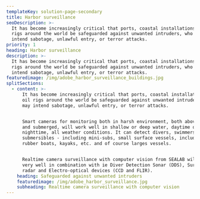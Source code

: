 ```yaml
---
templateKey: solution-page-secondary
title: Harbor surveillance
seoDescription: >-
  It has become increasingly critical that ports, coastal installations, and oil
  rigs around the world be safeguarded against unwanted intruders, who may
  intend sabotage, unlawful entry, or terror attacks.
priority: 1
heading: Harbor surveillance
description: >-
  It has become increasingly critical that ports, coastal installations, and oil
  rigs around the world be safeguarded against unwanted intruders, who may
  intend sabotage, unlawful entry, or terror attacks.
featuredimage: /img/adobe_harbor_surveillance_buildings.jpg
splitSections:
  - content: >-
      It has become increasingly critical that ports, coastal installations, and
      oil rigs around the world be safeguarded against unwanted intruders, who
      may intend sabotage, unlawful entry, or terror attacks.


      Smart cameras for monitoring both in harsh environment, both above surface
      and submerged, will work well in shallow or deep water, daytime or
      nighttime, all weather conditions. It can detect divers, swimmers,
      submersibles - including mini-subs, small surface vessels, including
      rubber boats, kayaks, etc. and of course larges vessels.


      Realtime camera surveillance with computer vision from SEALAB will work
      very well in combination with ie Diver Detection Sonar (DDS), Surveillance
      radar and Electro-optical devices (CCD and FLIR).
    heading: Safeguarded against unwanted intruders
    featuredimage: /img/adobe_harbor_surveillance.jpg
    subheading: Realtime camera surveillance with computer vision
---
```


